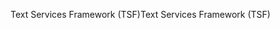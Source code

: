 <span data-ttu-id="680a9-101">Text Services Framework (TSF)</span><span class="sxs-lookup"><span data-stu-id="680a9-101">Text Services Framework (TSF)</span></span>